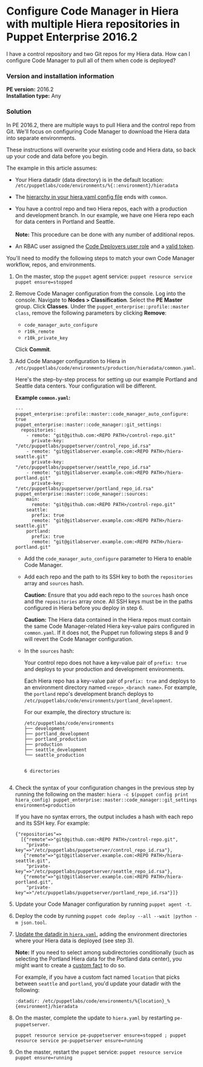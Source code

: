 # Configure Code Manager in Hiera with multiple Hiera repositories in Puppet Enterprise 2016.2
<p>I have a control repository and two Git repos for my Hiera data. How can I configure Code Manager to pull all of them when code is deployed?</p>
<h3 id="version-and-installation-information">Version and installation information</h3>
<p><strong>PE version:</strong> 2016.2<br><strong>Installation type:</strong> Any</p>
<h3 id="solution">Solution</h3>
<p>In PE 2016.2, there are multiple ways to pull Hiera and the control repo from Git. We'll focus on configuring Code Manager to download the Hiera data into separate environments.</p>
<p>These instructions will overwrite your existing code and Hiera data, so back up your code and data before you begin.</p>
<p>The example in this article assumes:</p>
<ul>
<li>
<p>Your Hiera datadir (data directory) is in the default location: <code>/etc/puppetlabs/code/environments/%{::environment}/hieradata</code></p>
</li>
<li>
<p>The <a href="https://github.com/puppetlabs/docs-archive/blob/main/hiera/3.1/hierarchy.markdown#location-and-syntax" target="_self">hierarchy in your hiera.yaml config file</a> ends with <code>common</code>.</p>
</li>
<li>
<p>You have a control repo and two Hiera repos, each with a production and development branch. In our example, we have one Hiera repo each for data centers in Portland and Seattle.<br><br><strong>Note:</strong> This procedure can be done with any number of additional repos.</p>
</li>
<li>
<p>An RBAC user assigned the <a href="https://github.com/puppetlabs/docs-archive/blob/main/pe/2016.2/rbac_user_roles.md#introduction-to-users-and-user-roles">Code Deployers user role</a> and a <a href="https://github.com/puppetlabs/docs-archive/blob/main/pe/2016.2/rbac_token_auth.md#generating-a-token-using-puppet-access" target="_self">valid token</a>.</p>
</li>
</ul>
<p>You'll need to modify the following steps to match your own Code Manager workflow, repos, and environments.</p>
<ol style="list-style-type: decimal;">
<li>
<p>On the master, stop the <code>puppet</code> agent service: <code>puppet resource service puppet ensure=stopped</code></p>
</li>
<li>
<p>Remove Code Manager configuration from the console. Log into the console. Navigate to <strong>Nodes &gt; Classification</strong>. Select the <strong>PE Master</strong> group. Click <strong>Classes</strong>. Under the <code>puppet_enterprise::profile::master class</code>, remove the following parameters by clicking <strong>Remove</strong>:</p>
<ul>
<li><code>code_manager_auto_configure</code></li>
<li><code>r10k_remote</code></li>
<li><code>r10k_private_key</code></li>
</ul>
<p>Click <strong>Commit</strong>.</p>
</li>
<li>Add Code Manager configuration to Hiera in <code>/etc/puppetlabs/code/environments/production/hieradata/common.yaml</code>.
<p>Here's the step-by-step process for setting up our example Portland and Seattle data centers. Your configuration will be different.</p>
<p><strong>Example <code>common.yaml</code>:</strong></p>
<pre><code>---
puppet_enterprise::profile::master::code_manager_auto_configure: true
puppet_enterprise::master::code_manager::git_settings:
  repositories:
    - remote: "git@github.com:&lt;REPO PATH&gt;/control-repo.git"
      private-key: "/etc/puppetlabs/puppetserver/control_repo_id.rsa"
    - remote: "git@gitlabserver.example.com:&lt;REPO PATH&gt;/hiera-seattle.git"
      private-key: "/etc/puppetlabs/puppetserver/seattle_repo_id.rsa"
    - remote: "git@gitlabserver.example.com:&lt;REPO PATH&gt;/hiera-portland.git"
      private-key: "/etc/puppetlabs/puppetserver/portland_repo_id.rsa"
puppet_enterprise::master::code_manager::sources:
    main:
      remote: "git@github.com:&lt;REPO PATH&gt;/control-repo.git"
    seattle:
      prefix: true
      remote: "git@gitlabserver.example.com:&lt;REPO PATH&gt;/hiera-seattle.git"
    portland:
      prefix: true
      remote: "git@gitlabserver.example.com:&lt;REPO PATH&gt;/hiera-portland.git"
</code></pre>
<ul>
<li>
<p>Add the <code>code_manager_auto_configure</code> parameter to Hiera to enable Code Manager.</p>
</li>
<li>
<p>Add each repo and the path to its SSH key to both the <code>repositories</code> array and <code>sources</code> hash.</p>
<p><strong>Caution:</strong> Ensure that you add each repo to the <code>sources</code> hash once and the <code>repositories</code> array once. All SSH keys must be in the paths configured in Hiera before you deploy in step 6.</p>
<p><strong>Caution:</strong> The Hiera data contained in the Hiera repos must contain the same Code Manager-related Hiera key-value pairs configured in <code>common.yaml</code>. If it does not, the Puppet run following steps 8 and 9 will revert the Code Manager configuration.</p>
</li>
<li>
<p>In the <code>sources</code> hash:</p>
<p>Your control repo does not have a key-value pair of <code>prefix: true</code> and deploys to your production and development environments.</p>
<p>Each Hiera repo has a key-value pair of <code>prefix: true</code> and deploys to an environment directory named <code>&lt;repo&gt;_&lt;branch name&gt;</code>. For example, the <code>portland</code> repo's development branch deploys to <code>/etc/puppetlabs/code/environments/portland_development</code>.</p>
<p>For our example, the directory structure is:</p>
<pre><code>/etc/puppetlabs/code/environments
├── development
├── portland_development
├── portland_production
├── production
├── seattle_development
└── seattle_production

6 directories</code></pre>
</li>
</ul>
</li>
<li>
<p>Check the syntax of your configuration changes in the previous step by running the following on the master: <code>hiera -c $(puppet config print hiera_config) puppet_enterprise::master::code_manager::git_settings environment=production</code></p>
<p>If you have no syntax errors, the output includes a hash with each repo and its SSH key. For example:</p>
<pre><code>{"repositories"=&gt;
  [{"remote"=&gt;"git@github.com:&lt;REPO PATH&gt;/control-repo.git",
    "private-key"=&gt;"/etc/puppetlabs/puppetserver/control_repo_id.rsa"},
   {"remote"=&gt;"git@gitlabserver.example.com:&lt;REPO PATH&gt;/hiera-seattle.git",
    "private-key"=&gt;"/etc/puppetlabs/puppetserver/seattle_repo_id.rsa"},
   {"remote"=&gt;"git@gitlabserver.example.com:&lt;REPO PATH&gt;/hiera-portland.git",
    "private-key"=&gt;"/etc/puppetlabs/puppetserver/portland_repo_id.rsa"}]}
</code></pre>
</li>
<li>
<p>Update your Code Manager configuration by running <code>puppet agent -t</code>.</p>
</li>
<li>
<p>Deploy the code by running <code>puppet code deploy --all --wait |python -m json.tool</code>.</p>
</li>
<li>
<p><a href="https://github.com/puppetlabs/docs-archive/blob/main/hiera/3.1/configuring.markdown#backend-specific-settings">Update the datadir in <code>hiera.yaml</code></a>, adding the environment directories where your Hiera data is deployed (see step 3).</p>
<p><strong>Note:</strong> If you need to select among subdirectories conditionally (such as selecting the Portland Hiera data for the Portland data center), you might want to create a <a href="https://github.com/puppetlabs/docs-archive/blob/main/facter/3.1/fact_overview.md">custom fact</a> to do so.</p>
<p>For example, if you have a custom fact named <code>location</code> that picks between <code>seattle</code> and <code>portland</code>, you'd update your datadir with the following:</p>
<p><code>:datadir: /etc/puppetlabs/code/environments/%{location}_%{environment}/hieradata</code></p>
</li>
<li>
<p>On the master, complete the update to <code>hiera.yaml</code> by restarting <code>pe-puppetserver</code>.</p>
<p><code>puppet resource service pe-puppetserver ensure=stopped ; puppet resource service pe-puppetserver ensure=running</code></p>
</li>
<li>
<p>On the master, restart the <code>puppet</code> service: <code>puppet resource service puppet ensure=running</code></p>
</li>
</ol>
